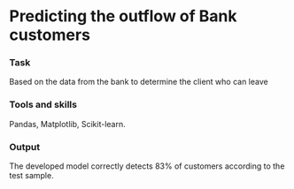 # Predicting the outflow of Bank customers

### Task
Based on the data from the bank to determine the client who can leave

### Tools and skills
Pandas, Matplotlib, Scikit-learn.

### Output
The developed model correctly detects 83% of customers according to the test sample.